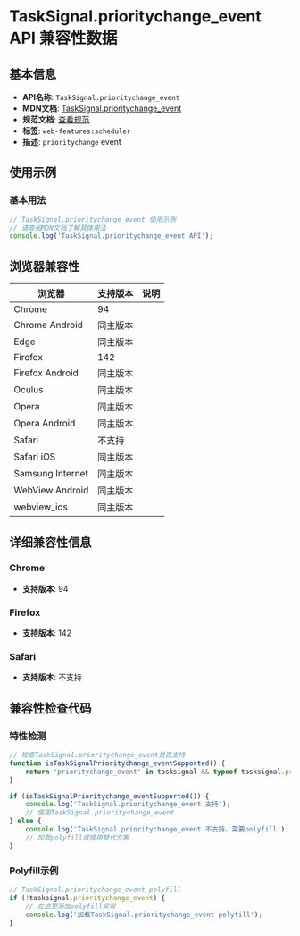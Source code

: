 # TaskSignal.prioritychange_event API 兼容性数据

## 基本信息

- **API名称**: `TaskSignal.prioritychange_event`
- **MDN文档**: [TaskSignal.prioritychange_event](https://developer.mozilla.org/docs/Web/API/TaskSignal/prioritychange_event)
- **规范文档**: [查看规范](https://wicg.github.io/scheduling-apis/#eventdef-tasksignal-prioritychange,https://wicg.github.io/scheduling-apis/#dom-tasksignal-onprioritychange)
- **标签**: `web-features:scheduler`
- **描述**: `prioritychange` event

## 使用示例

### 基本用法

```javascript
// TaskSignal.prioritychange_event 使用示例
// 请查阅MDN文档了解具体用法
console.log('TaskSignal.prioritychange_event API');
```

## 浏览器兼容性

| 浏览器 | 支持版本 | 说明 |
|--------|----------|------|
| Chrome | 94 |  |
| Chrome Android | 同主版本 |  |
| Edge | 同主版本 |  |
| Firefox | 142 |  |
| Firefox Android | 同主版本 |  |
| Oculus | 同主版本 |  |
| Opera | 同主版本 |  |
| Opera Android | 同主版本 |  |
| Safari | 不支持 |  |
| Safari iOS | 同主版本 |  |
| Samsung Internet | 同主版本 |  |
| WebView Android | 同主版本 |  |
| webview_ios | 同主版本 |  |

## 详细兼容性信息

### Chrome

- **支持版本**: 94

### Firefox

- **支持版本**: 142

### Safari

- **支持版本**: 不支持

## 兼容性检查代码

### 特性检测

```javascript
// 检查TaskSignal.prioritychange_event是否支持
function isTaskSignalPrioritychange_eventSupported() {
    return 'prioritychange_event' in tasksignal && typeof tasksignal.prioritychange_event === 'function';
}

if (isTaskSignalPrioritychange_eventSupported()) {
    console.log('TaskSignal.prioritychange_event 支持');
    // 使用TaskSignal.prioritychange_event
} else {
    console.log('TaskSignal.prioritychange_event 不支持，需要polyfill');
    // 加载polyfill或使用替代方案
}
```

### Polyfill示例

```javascript
// TaskSignal.prioritychange_event polyfill
if (!tasksignal.prioritychange_event) {
    // 在这里添加polyfill实现
    console.log('加载TaskSignal.prioritychange_event polyfill');
}
```

